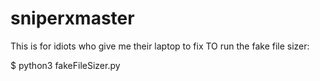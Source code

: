 # sniperxmaster
This is for idiots who give me their laptop to fix
TO run the fake file sizer:

$ python3 fakeFileSizer.py
